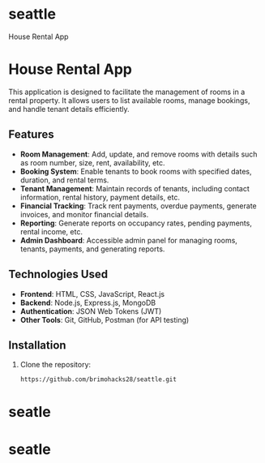 # seattle
House Rental App

# House Rental App

This application is designed to facilitate the management of rooms in a rental property. It allows users to list available rooms, manage bookings, and handle tenant details efficiently.

## Features

- **Room Management**: Add, update, and remove rooms with details such as room number, size, rent, availability, etc.
- **Booking System**: Enable tenants to book rooms with specified dates, duration, and rental terms.
- **Tenant Management**: Maintain records of tenants, including contact information, rental history, payment details, etc.
- **Financial Tracking**: Track rent payments, overdue payments, generate invoices, and monitor financial details.
- **Reporting**: Generate reports on occupancy rates, pending payments, rental income, etc.
- **Admin Dashboard**: Accessible admin panel for managing rooms, tenants, payments, and generating reports.

## Technologies Used

- **Frontend**: HTML, CSS, JavaScript, React.js
- **Backend**: Node.js, Express.js, MongoDB
- **Authentication**: JSON Web Tokens (JWT)
- **Other Tools**: Git, GitHub, Postman (for API testing)

## Installation

1. Clone the repository:

   ```bash
   https://github.com/brimohacks28/seattle.git
# seatle
# seatle
